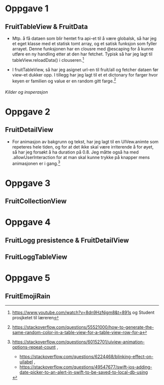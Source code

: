 # Oppgave 1
## FruitTableView & FruitData
* Mtp. å få dataen som blir hentet fra api-et til å være globalsk, så har jeg et eget klasse med et statisk tomt array, og et satisk funksjon som fyller arrayet. Denne funksjonen har en clousre med @escaping for å kunne utføre en ny handling etter at den har fetchet. Typisk så har jeg lagt til tableView.reloadData() i clouseren.[^2]
        
* I fruitTableView, så har jeg asignet url-en til fruit/all og fetcher dataen før view-et dukker opp. I tillegg har jeg lagt til et et dictonary for farger hvor keyen er familien og value er en random gitt farge.[^1]

###### Kilder og insperasjon 
[^1]: https://stackoverflow.com/questions/55521000/how-to-generate-the-same-random-color-in-a-table-view-for-a-table-view-row-for-a
[^2]: https://www.youtube.com/watch?v=8dn9HzNigm8&t=891s og Student prosjketet til læreren

# Oppgave 2
## FruitDetailView
* For animasjon av bakgrunn og tekst, har jeg lagt til en UIVew.animte som repeteres hele tiden, og for at det ikke skal være irriterende å for øyet, så har jeg forsøkt å ha duration på 0.8. Jeg måtte også ha med .allowUserInteraction for at man skal kunne trykke på knapper mens animasjonen er i gang.[^3] 

[^3]: https://stackoverflow.com/questions/60152701/uiview-animation-options-repeat-count ,
    - https://stackoverflow.com/questions/6224468/blinking-effect-on-uilabel ,
    - https://stackoverflow.com/questions/49547677/swift-ios-adding-date-picker-to-an-alert-in-swift-to-be-saved-to-local-db-using
    
# Oppgave 3
## FruitCollectionView
    
# Oppgave 4
## FruitLogg presistence & FruitDetailView
    
## FruitLoggTableView
    
# Oppgave 5
## FruitEmojiRain
